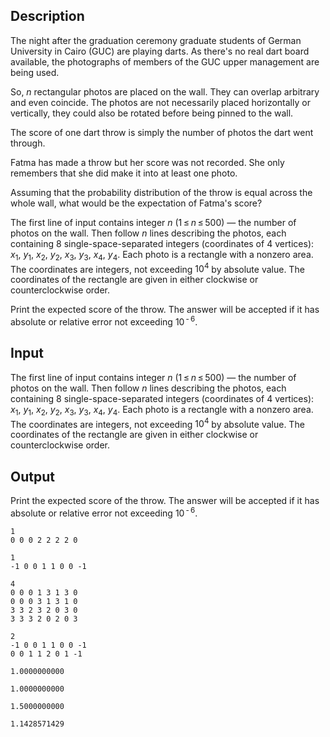 ## Description

<div><p>The night after the graduation ceremony graduate students of German University in Cairo (GUC) are playing darts. As there's no real dart board available, the photographs of members of the GUC upper management are being used.</p><p>So, <span class="tex-span"><i>n</i></span> rectangular photos are placed on the wall. They can overlap arbitrary and even coincide. The photos are not necessarily placed horizontally or vertically, they could also be rotated before being pinned to the wall.</p><p>The score of one dart throw is simply the number of photos the dart went through.</p><p>Fatma has made a throw but her score was not recorded. She only remembers that she did make it into at least one photo.</p><p>Assuming that the probability distribution of the throw is equal across the whole wall, what would be the expectation of Fatma's score?</p></div><div class="input-specification"><p>The first line of input contains integer <span class="tex-span"><i>n</i></span> (<span class="tex-span">1 ≤ <i>n</i> ≤ 500</span>) — the number of photos on the wall. Then follow <span class="tex-span"><i>n</i></span> lines describing the photos, each containing <span class="tex-span">8</span> single-space-separated integers (coordinates of <span class="tex-span">4</span> vertices): <span class="tex-span"><i>x</i><sub class="lower-index">1</sub></span>, <span class="tex-span"><i>y</i><sub class="lower-index">1</sub></span>, <span class="tex-span"><i>x</i><sub class="lower-index">2</sub></span>, <span class="tex-span"><i>y</i><sub class="lower-index">2</sub></span>, <span class="tex-span"><i>x</i><sub class="lower-index">3</sub></span>, <span class="tex-span"><i>y</i><sub class="lower-index">3</sub></span>, <span class="tex-span"><i>x</i><sub class="lower-index">4</sub></span>, <span class="tex-span"><i>y</i><sub class="lower-index">4</sub></span>. Each photo is a rectangle with a nonzero area. The coordinates are integers, not exceeding <span class="tex-span">10<sup class="upper-index">4</sup></span> by absolute value. The coordinates of the rectangle are given in either clockwise or counterclockwise order.</p></div><div class="output-specification"><p>Print the expected score of the throw. The answer will be accepted if it has absolute or relative error not exceeding <span class="tex-span">10<sup class="upper-index"> - 6</sup></span>.</p></div>

## Input

<p>The first line of input contains integer <span class="tex-span"><i>n</i></span> (<span class="tex-span">1 ≤ <i>n</i> ≤ 500</span>) — the number of photos on the wall. Then follow <span class="tex-span"><i>n</i></span> lines describing the photos, each containing <span class="tex-span">8</span> single-space-separated integers (coordinates of <span class="tex-span">4</span> vertices): <span class="tex-span"><i>x</i><sub class="lower-index">1</sub></span>, <span class="tex-span"><i>y</i><sub class="lower-index">1</sub></span>, <span class="tex-span"><i>x</i><sub class="lower-index">2</sub></span>, <span class="tex-span"><i>y</i><sub class="lower-index">2</sub></span>, <span class="tex-span"><i>x</i><sub class="lower-index">3</sub></span>, <span class="tex-span"><i>y</i><sub class="lower-index">3</sub></span>, <span class="tex-span"><i>x</i><sub class="lower-index">4</sub></span>, <span class="tex-span"><i>y</i><sub class="lower-index">4</sub></span>. Each photo is a rectangle with a nonzero area. The coordinates are integers, not exceeding <span class="tex-span">10<sup class="upper-index">4</sup></span> by absolute value. The coordinates of the rectangle are given in either clockwise or counterclockwise order.</p>

## Output

<p>Print the expected score of the throw. The answer will be accepted if it has absolute or relative error not exceeding <span class="tex-span">10<sup class="upper-index"> - 6</sup></span>.</p>





```input1
1
0 0 0 2 2 2 2 0

```




```input2
1
-1 0 0 1 1 0 0 -1

```




```input3
4
0 0 0 1 3 1 3 0
0 0 0 3 1 3 1 0
3 3 2 3 2 0 3 0
3 3 3 2 0 2 0 3

```




```input4
2
-1 0 0 1 1 0 0 -1
0 0 1 1 2 0 1 -1

```




```output1
1.0000000000

```




```output2
1.0000000000

```




```output3
1.5000000000

```




```output4
1.1428571429

```


